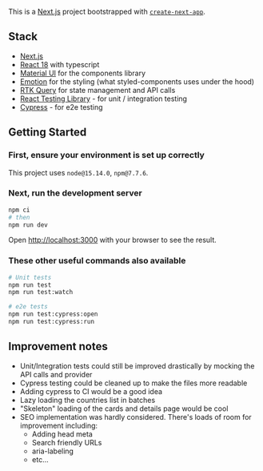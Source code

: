 This is a [Next.js](https://nextjs.org/) project bootstrapped with [`create-next-app`](https://github.com/vercel/next.js/tree/canary/packages/create-next-app).

## Stack

- [Next.js](https://nextjs.org/)
- [React 18](https://reactjs.org/) with typescript
- [Material UI](https://mui.com/material-ui/getting-started/installation/) for the components library
- [Emotion](https://emotion.sh/docs/styled) for the styling (what styled-components uses under the hood)
- [RTK Query](https://redux-toolkit.js.org/rtk-query/overview) for state management and API calls
- [React Testing Library](https://testing-library.com/docs/react-testing-library/intro/) - for unit / integration testing
- [Cypress](https://www.cypress.io/) - for e2e testing

## Getting Started

### First, ensure your environment is set up correctly

This project uses `node@15.14.0`, `npm@7.7.6`.

### Next, run the development server

```bash
npm ci
# then
npm run dev
```

Open [http://localhost:3000](http://localhost:3000) with your browser to see the result.

### These other useful commands also available

```bash
# Unit tests
npm run test
npm run test:watch

# e2e tests
npm run test:cypress:open
npm run test:cypress:run
```

## Improvement notes

- Unit/Integration tests could still be improved drastically by mocking the API calls and provider
- Cypress testing could be cleaned up to make the files more readable
- Adding cypress to CI would be a good idea
- Lazy loading the countries list in batches
- "Skeleton" loading of the cards and details page would be cool
- SEO implementation was hardly considered. There's loads of room for improvement including:
  - Adding head meta
  - Search friendly URLs
  - aria-labeling
  - etc...
